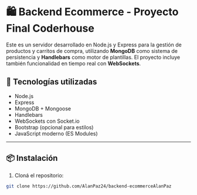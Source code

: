 # 🛍️ Backend Ecommerce - Proyecto Final Coderhouse

Este es un servidor desarrollado en Node.js y Express para la gestión de productos y carritos de compra, utilizando **MongoDB** como sistema de persistencia y **Handlebars** como motor de plantillas. El proyecto incluye también funcionalidad en tiempo real con **WebSockets**.

## 🚀 Tecnologías utilizadas

- Node.js
- Express
- MongoDB + Mongoose
- Handlebars
- WebSockets con Socket.io
- Bootstrap (opcional para estilos)
- JavaScript moderno (ES Modules)

---

## 📦 Instalación

1. Cloná el repositorio:

```bash
git clone https://github.com/AlanPaz24/backend-ecommerceAlanPaz
